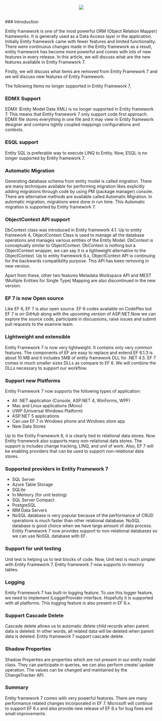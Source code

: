 <p align="center"><img src="https://i.ytimg.com/vi/E_YJ8vLt-t8/maxresdefault.jpg"></p><br>
### Introduction

Entity framework is one of the most powerful ORM (Object Relation Mapper) frameworks. It is generally used as a Data Access layer in the application. Initially Entity framework came with fewer features and limited functionality. There were continuous changes made in the Entity framework as a result, entity framework has become more powerful  and comes with lots of new features in every release. In this article, we will discuss what are the new features available in Entity Framework 7.

Firstly, we will discuss what items are removed from Entity Framework 7 and we will discuss new features of Entity Framework.

The following Items no longer supported in Entity Framework 7,

### EDMX Support

EDMX (Entity Model Data XML) is no longer supported in Entity framework 7. This means that Entity framework 7 only support code first approach. EDMX file stores everything in one file and it may view in Entity framework designer and contains tightly coupled mappings configurations and contexts.

### ESQL support

Entity SQL is preferable way to execute LINQ to Entity. Now, ESQL is no longer supported by Entity framework 7.

### Automatic Migration

Generating database schema from entity model is called migration. There are many techniques available for performing migration likes explicitly adding migrations through code by using PM (package manager) console. There are alternative methods are available called Automatic Migration. In automatic migration, migrations were done in run time. This Automatic migration is supported by Entity framework 7.

### ObjectContext API support

DbContext class was introduced in Entity framework 4.1. Up to entity framework 4, ObjectContext Class is used to manage all the database operations and manages various entities of the Entity Model. DbContext is conceptually similar to ObjectContext. DbContext is nothing but a ObjectContext wrapper, we can say it is a lightweight alternative to the ObjectContext. Up to entity framework 6.x, ObjectContext API is continuing for the backwards compatibility purpose. This API has been removing in new version.

Apart from these, other two features Metadata Workspace API and MEST (Multiple Entities for Single Type) Mapping are also discontinued in the new version.

### EF 7 is now Open source

Like EF 6, EF 7 is also open source. EF 6 codes available on CodePlex but EF 7 is on GitHub along with the upcoming version of ASP.NET.Now we can explore the source code, participate in discussions, raise issues and submit pull requests to the examine team.

### Lightweight and extensible

Entity Framework 7 is now very lightweight. It contains only very common features. The components of EF are easy to replace and extend.EF 6.1.3 is about 10 MB and it includes 5MB of entity framework DLL for .NET 4.5. EF 7 comes in much smaller sizes DLLs as compare to EF 6. We will combine the DLLs necessary to support our workflow.

### Support new Platforms

Entity Framework 7 now supports the following types of application:

* All .NET application (Console, ASP.NET 4, WinForms, WPF)
* Mac and Linux applications (Mono)
* UWP (Universal Windows Platform)
* ASP.NET 5 applications
* Can use EF 7 in Windows phone and Windows store app
* New Data Stores

Up to the Entity Framework 6, it is clearly tied to relational data stores. Now Entity framework also supports many non-relational data stores. The support is includes change tracking, LINQ, and unit of work. Also, EF 7 will be enabling providers that can be used to support non-relational data stores. 

### Supported providers in Entity Framework 7

* SQL Server
* Azure Table Storage
* SQLite
* In Memory (for unit testing)
* SQL Server Compact
* PostgreSQL
* IBM Data Servers
* NoSQL database is very popular because of the performance of CRUD operations  is much faster than other relational database. NoSQL  database is good choice when we have large amount of data process. Entity Framework 7 now provides support to non-relational databases so we can use NoSQL database with EF.

### Support for unit testing

Unit test is helping us to test blocks of code. Now, Unit test is much simpler  with Entity Framework 7. Entity framework 7 now supports in-memory tables.

### Logging

Entity Framework 7 has built-in logging feature. To use this logger feature, we need to implement ILoggerProvider interface. Hopefully it is supported with all platforms. This logging feature is also present in EF 6.x.

### Support Cascade Delete

Cascade delete allows us to automatic delete child records when parent data is deleted. In other words, all related data will be deleted when parent data is deleted. Entity framework 7 support cascade delete.

### Shadow Properties

Shadow Properties are properties which are not present in our entity model class. They can participate in queries, we can also perform create/ update operation. The values can be changed and maintained by the ChangeTracker API.

### Summary 

Entity framework 7 comes with very powerful features. There are many performance related changes incorporated in EF 7. Microsoft will continue to support EF 6.x and also provide new release of EF 6.x for bug fixes and small improvements.
